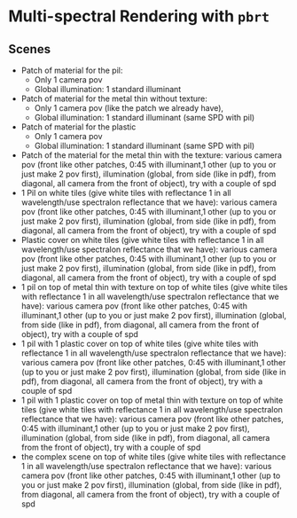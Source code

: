 # Multi-spectral Rendering with `pbrt`

## Scenes
- Patch of material for the pil: 
    - Only 1 camera pov
    - Global illumination: 1 standard illuminant
- Patch of material for the metal thin without texture: 
    - Only 1 camera pov (like the patch we already have), 
    - Global illumination: 1 standard illuminant (same SPD with pil)
- Patch of material for the plastic
    - Only 1 camera pov
    - Global illumination: 1 standard illuminant (same SPD with pil)
- Patch of the material for the metal thin with the texture: various camera pov (front like other patches, 0:45 with illuminant,1 other (up to you or just make 2 pov first), illumination (global, from side (like in pdf), from diagonal, all camera from the front of object), try with a couple of spd
- 1 Pil on white tiles (give white tiles with reflectance 1 in all wavelength/use spectralon reflectance that we have): various camera pov (front like other patches, 0:45 with illuminant,1 other (up to you or just make 2 pov first), illumination (global, from side (like in pdf), from diagonal, all camera from the front of object), try with a couple of spd
- Plastic cover on white tiles (give white tiles with reflectance 1 in all wavelength/use spectralon reflectance that we have): various camera pov (front like other patches, 0:45 with illuminant,1 other (up to you or just make 2 pov first), illumination (global, from side (like in pdf), from diagonal, all camera from the front of object), try with a couple of spd
- 1 pil on top of metal thin with texture on top of white tiles (give white tiles with reflectance 1 in all wavelength/use spectralon reflectance that we have): various camera pov (front like other patches, 0:45 with illuminant,1 other (up to you or just make 2 pov first), illumination (global, from side (like in pdf), from diagonal, all camera from the front of object), try with a couple of spd
- 1 pil with 1 plastic cover on top of white tiles (give white tiles with reflectance 1 in all wavelength/use spectralon reflectance that we have): various camera pov (front like other patches, 0:45 with illuminant,1 other (up to you or just make 2 pov first), illumination (global, from side (like in pdf), from diagonal, all camera from the front of object), try with a couple of spd
- 1 pil with 1 plastic cover on top of metal thin with texture on top of white tiles (give white tiles with reflectance 1 in all wavelength/use spectralon reflectance that we have): various camera pov (front like other patches, 0:45 with illuminant,1 other (up to you or just make 2 pov first), illumination (global, from side (like in pdf), from diagonal, all camera from the front of object), try with a couple of spd
- the complex scene on top of white tiles (give white tiles with reflectance 1 in all wavelength/use spectralon reflectance that we have): various camera pov (front like other patches, 0:45 with illuminant,1 other (up to you or just make 2 pov first), illumination (global, from side (like in pdf), from diagonal, all camera from the front of object), try with a couple of spd